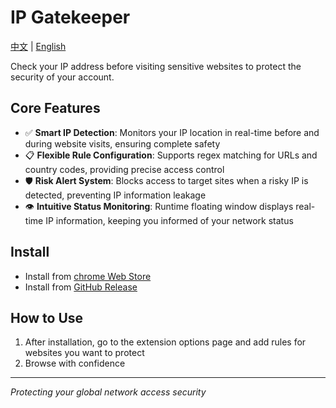 # IP Gatekeeper

[中文](./README.cn.md) | [English](./README.md)

Check your IP address before visiting sensitive websites to protect the security of your account.

## Core Features

- ✅ **Smart IP Detection**: Monitors your IP location in real-time before and during website visits, ensuring complete safety
- 📋 **Flexible Rule Configuration**: Supports regex matching for URLs and country codes, providing precise access control
- 🛡️ **Risk Alert System**: Blocks access to target sites when a risky IP is detected, preventing IP information leakage
- 👁️ **Intuitive Status Monitoring**: Runtime floating window displays real-time IP information, keeping you informed of your network status

## Install

- Install from [chrome Web Store](https://chromewebstore.google.com/detail/ip%E5%AE%88%E5%8D%AB/epcicgnmhkepgenjjmkdelmkjacbdicc?hl=zh-CN&utm_source=ext_sidebar)
- Install from [GitHub Release](https://github.com/KairuiLiu/ip-gatekeeper/releases)

## How to Use

1. After installation, go to the extension options page and add rules for websites you want to protect
2. Browse with confidence

---

*Protecting your global network access security*
